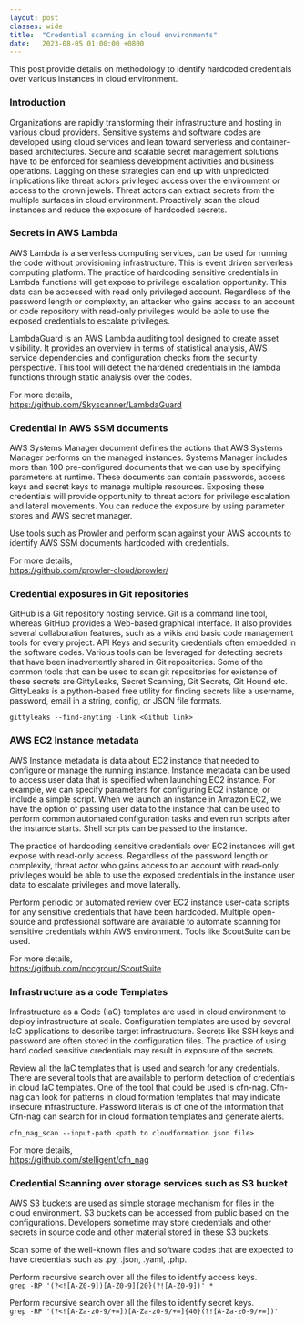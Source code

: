 ```yaml
---
layout: post
classes: wide
title:  "Credential scanning in cloud environments"
date:   2023-08-05 01:00:00 +0800
--- 
```

This post provide details on methodology to identify hardcoded credentials over various instances in cloud environment.  

 
### Introduction

Organizations are rapidly transforming their infrastructure and hosting in various cloud providers. Sensitive systems and software codes are developed using cloud services and lean toward serverless and container-based architectures. Secure and scalable secret management solutions have to be enforced for seamless development activities and business operations. Lagging on these strategies can end up with unpredicted implications like threat actors privileged access over the environment or access to the crown jewels. Threat actors can extract secrets from the multiple surfaces in cloud environment. Proactively scan the cloud instances and reduce the exposure of hardcoded secrets.  
      
### Secrets in AWS Lambda 

AWS Lambda is a serverless computing services, can be used for running the code without provisioning infrastructure. This is event driven serverless computing platform. The practice of hardcoding sensitive credentials in Lambda functions will get expose to privilege escalation opportunity. This data can be accessed with read only privileged account. Regardless of the password length or complexity, an attacker who gains access to an account or code repository with read-only privileges would be able to use the exposed credentials to escalate privileges.  

LambdaGuard is an AWS Lambda auditing tool designed to create asset visibility. It provides an overview in terms of statistical analysis, AWS service dependencies and configuration checks from the security perspective. This tool will detect the hardened  credentials in the lambda functions through static analysis over the codes.  

For more details,     
https://github.com/Skyscanner/LambdaGuard

### Credential in AWS SSM documents

AWS Systems Manager document defines the actions that AWS Systems Manager performs on the managed instances. Systems Manager includes more than 100 pre-configured documents that we can use by specifying parameters at runtime. These documents can contain passwords, access keys and secret keys to manage multiple resources. Exposing these credentials will provide opportunity to threat actors for privilege escalation and lateral movements. You can reduce the exposure by using parameter stores and AWS secret manager.  

Use tools such as Prowler and perform scan against your AWS accounts to identify AWS SSM documents hardcoded with credentials.  

For more details,  
https://github.com/prowler-cloud/prowler/

### Credential exposures in Git repositories

GitHub is a Git repository hosting service. Git is a command line tool, whereas GitHub provides a Web-based graphical interface. It also provides several collaboration features, such as a wikis and basic code management tools for every project. API Keys and security credentials often embedded in the software codes. Various tools can be leveraged for detecting secrets that have been inadvertently shared in Git repositories. Some of the common tools that can be used to scan git repositories for existence of these secrets are GittyLeaks, Secret Scanning, Git Secrets, Git Hound etc. GittyLeaks is a python-based free utility for finding secrets like a username, password, email in a string, config, or JSON file formats.  

`gittyleaks --find-anyting -link <Github link>`

### AWS EC2 Instance metadata
AWS Instance metadata is data about EC2 instance that needed to configure or manage the running instance. Instance metadata can be used to access user data that is specified when launching EC2 instance. For example, we can specify parameters for configuring EC2 instance, or include a simple script. When we launch an instance in Amazon EC2, we have the option of passing user data to the instance that can be used to perform common automated configuration tasks and even run scripts after the instance starts. Shell scripts can be passed to the instance.  

The practice of hardcoding sensitive credentials over EC2 instances will get expose with read-only access. Regardless of the password length or complexity, threat actor who gains access to an account with read-only privileges would be able to use the exposed credentials in the instance user data to escalate privileges and move laterally.  

Perform periodic or automated review over EC2 instance user-data scripts for any sensitive credentials that have been hardcoded. Multiple open-source and professional software are available to automate scanning for sensitive credentials within AWS environment. Tools like ScoutSuite can be used.  
 
For more details,  
https://github.com/nccgroup/ScoutSuite   

### Infrastructure as a code Templates

Infrastructure as a Code (IaC) templates are used in cloud environment to deploy infrastructure at scale. Configuration templates are used by several IaC applications to describe target infrastructure. Secrets like SSH keys and password are often stored in the configuration files. The practice of using hard coded sensitive credentials may result in exposure of the secrets.  
 
Review all the IaC templates that is used and search for any credentials. There are several tools that are available to perform detection of credentials in cloud IaC templates. One of the tool that could be used is cfn-nag. Cfn-nag can look for patterns in cloud formation templates that may indicate insecure infrastructure. Password literals is of one of the information that Cfn-nag can search for in cloud formation templates and generate alerts.  

`cfn_nag_scan --input-path <path to cloudformation json file>`  

For more details,  
https://github.com/stelligent/cfn_nag

### Credential Scanning over storage services such as S3 bucket

AWS S3 buckets are used as simple storage mechanism for files in the cloud environment. S3 buckets can be accessed from public based on the configurations. Developers sometime may store credentials and other secrets in source code and other material stored in these S3 buckets.   

Scan some of the well-known files and software codes that are expected to have credentials such as .py, .json, .yaml, .php.  

Perform recursive search over all the files to identify access keys.  
`grep -RP '(?<![A-Z0-9])[A-Z0-9]{20}(?![A-Z0-9])' *`  

Perform recursive search over all the files to identify secret keys.  
`grep -RP '(?<![A-Za-z0-9/+=])[A-Za-z0-9/+=]{40}(?![A-Za-z0-9/+=])'`  



